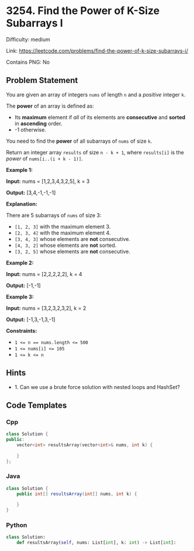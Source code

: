 # 3254. Find the Power of K-Size Subarrays I

Difficulty: medium

Link: https://leetcode.com/problems/find-the-power-of-k-size-subarrays-i/

Contains PNG: No

## Problem Statement

You are given an array of integers `nums` of length `n` and a *positive* integer `k`.

The **power** of an array is defined as:

* Its **maximum** element if *all* of its elements are **consecutive** and **sorted** in **ascending** order.
* \-1 otherwise.

You need to find the **power** of all subarrays of `nums` of size `k`.

Return an integer array `results` of size `n - k + 1`, where `results[i]` is the *power* of `nums[i..(i + k - 1)]`.

**Example 1:**

**Input:** nums \= \[1,2,3,4,3,2,5], k \= 3

**Output:** \[3,4,\-1,\-1,\-1]

**Explanation:**

There are 5 subarrays of `nums` of size 3:

* `[1, 2, 3]` with the maximum element 3\.
* `[2, 3, 4]` with the maximum element 4\.
* `[3, 4, 3]` whose elements are **not** consecutive.
* `[4, 3, 2]` whose elements are **not** sorted.
* `[3, 2, 5]` whose elements are **not** consecutive.

**Example 2:**

**Input:** nums \= \[2,2,2,2,2], k \= 4

**Output:** \[\-1,\-1]

**Example 3:**

**Input:** nums \= \[3,2,3,2,3,2], k \= 2

**Output:** \[\-1,3,\-1,3,\-1]

**Constraints:**

* `1 <= n == nums.length <= 500`
* `1 <= nums[i] <= 105`
* `1 <= k <= n`

## Hints

- 1\. Can we use a brute force solution with nested loops and HashSet?

## Code Templates

### Cpp
```cpp
class Solution {
public:
    vector<int> resultsArray(vector<int>& nums, int k) {
        
    }
};
```

### Java
```java
class Solution {
    public int[] resultsArray(int[] nums, int k) {
        
    }
}
```

### Python
```python
class Solution:
    def resultsArray(self, nums: List[int], k: int) -> List[int]:
        
```

